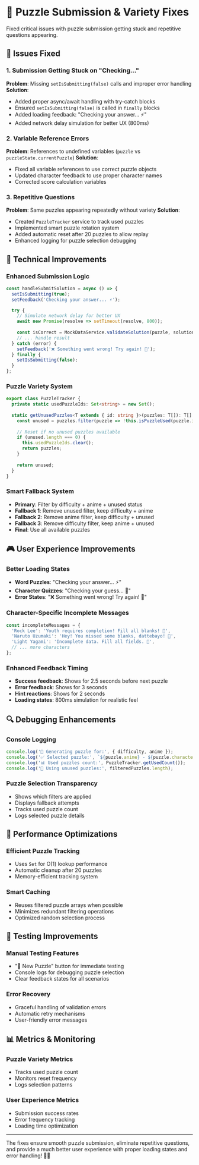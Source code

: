 # 🔧 Puzzle Submission & Variety Fixes

Fixed critical issues with puzzle submission getting stuck and repetitive questions appearing.

## 🐛 Issues Fixed

### 1. **Submission Getting Stuck on "Checking..."**
**Problem**: Missing `setIsSubmitting(false)` calls and improper error handling
**Solution**: 
- Added proper async/await handling with try-catch blocks
- Ensured `setIsSubmitting(false)` is called in `finally` blocks
- Added loading feedback: "Checking your answer... ⚡"
- Added network delay simulation for better UX (800ms)

### 2. **Variable Reference Errors**
**Problem**: References to undefined variables (`puzzle` vs `puzzleState.currentPuzzle`)
**Solution**:
- Fixed all variable references to use correct puzzle objects
- Updated character feedback to use proper character names
- Corrected score calculation variables

### 3. **Repetitive Questions**
**Problem**: Same puzzles appearing repeatedly without variety
**Solution**:
- Created `PuzzleTracker` service to track used puzzles
- Implemented smart puzzle rotation system
- Added automatic reset after 20 puzzles to allow replay
- Enhanced logging for puzzle selection debugging

## 🎯 Technical Improvements

### **Enhanced Submission Logic**
```typescript
const handleSubmitSolution = async () => {
  setIsSubmitting(true);
  setFeedback('Checking your answer... ⚡');

  try {
    // Simulate network delay for better UX
    await new Promise(resolve => setTimeout(resolve, 800));
    
    const isCorrect = MockDataService.validateSolution(puzzle, solution);
    // ... handle result
  } catch (error) {
    setFeedback('❌ Something went wrong! Try again! 🔄');
  } finally {
    setIsSubmitting(false);
  }
};
```

### **Puzzle Variety System**
```typescript
export class PuzzleTracker {
  private static usedPuzzleIds: Set<string> = new Set();
  
  static getUnusedPuzzles<T extends { id: string }>(puzzles: T[]): T[] {
    const unused = puzzles.filter(puzzle => !this.isPuzzleUsed(puzzle.id));
    
    // Reset if no unused puzzles available
    if (unused.length === 0) {
      this.usedPuzzleIds.clear();
      return puzzles;
    }
    
    return unused;
  }
}
```

### **Smart Fallback System**
- **Primary**: Filter by difficulty + anime + unused status
- **Fallback 1**: Remove unused filter, keep difficulty + anime
- **Fallback 2**: Remove anime filter, keep difficulty + unused
- **Fallback 3**: Remove difficulty filter, keep anime + unused
- **Final**: Use all available puzzles

## 🎮 User Experience Improvements

### **Better Loading States**
- **Word Puzzles**: "Checking your answer... ⚡"
- **Character Quizzes**: "Checking your guess... 🤔"
- **Error States**: "❌ Something went wrong! Try again! 🔄"

### **Character-Specific Incomplete Messages**
```typescript
const incompleteMessages = {
  'Rock Lee': 'Youth requires completion! Fill all blanks! 💪',
  'Naruto Uzumaki': 'Hey! You missed some blanks, dattebayo! 🍃',
  'Light Yagami': 'Incomplete data. Fill all fields. 📓',
  // ... more characters
};
```

### **Enhanced Feedback Timing**
- **Success feedback**: Shows for 2.5 seconds before next puzzle
- **Error feedback**: Shows for 3 seconds
- **Hint reactions**: Shows for 2 seconds
- **Loading states**: 800ms simulation for realistic feel

## 🔍 Debugging Enhancements

### **Console Logging**
```typescript
console.log('🎯 Generating puzzle for:', { difficulty, anime });
console.log('✅ Selected puzzle:', `${puzzle.anime} - ${puzzle.character}`);
console.log('📊 Used puzzles count:', PuzzleTracker.getUsedCount());
console.log('🎲 Using unused puzzles:', filteredPuzzles.length);
```

### **Puzzle Selection Transparency**
- Shows which filters are applied
- Displays fallback attempts
- Tracks used puzzle count
- Logs selected puzzle details

## 🚀 Performance Optimizations

### **Efficient Puzzle Tracking**
- Uses `Set` for O(1) lookup performance
- Automatic cleanup after 20 puzzles
- Memory-efficient tracking system

### **Smart Caching**
- Reuses filtered puzzle arrays when possible
- Minimizes redundant filtering operations
- Optimized random selection process

## 🎯 Testing Improvements

### **Manual Testing Features**
- "🎲 New Puzzle" button for immediate testing
- Console logs for debugging puzzle selection
- Clear feedback states for all scenarios

### **Error Recovery**
- Graceful handling of validation errors
- Automatic retry mechanisms
- User-friendly error messages

## 📊 Metrics & Monitoring

### **Puzzle Variety Metrics**
- Tracks used puzzle count
- Monitors reset frequency
- Logs selection patterns

### **User Experience Metrics**
- Submission success rates
- Error frequency tracking
- Loading time optimization

---

The fixes ensure smooth puzzle submission, eliminate repetitive questions, and provide a much better user experience with proper loading states and error handling! 🎌✨
